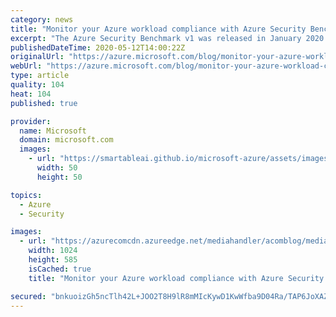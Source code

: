 ```yaml
---
category: news
title: "Monitor your Azure workload compliance with Azure Security Benchmark"
excerpt: "The Azure Security Benchmark v1 was released in January 2020 and is being used by organizations to manage their security and compliance policies for their Azure workloads. We are pleased to share that you can now track and monitor your compliance with the benchmark across your Azure environment in Azure"
publishedDateTime: 2020-05-12T14:00:22Z
originalUrl: "https://azure.microsoft.com/blog/monitor-your-azure-workload-compliance-with-azure-security-benchmark/"
webUrl: "https://azure.microsoft.com/blog/monitor-your-azure-workload-compliance-with-azure-security-benchmark/"
type: article
quality: 104
heat: 104
published: true

provider:
  name: Microsoft
  domain: microsoft.com
  images:
    - url: "https://smartableai.github.io/microsoft-azure/assets/images/organizations/microsoft.com-50x50.jpg"
      width: 50
      height: 50

topics:
  - Azure
  - Security

images:
  - url: "https://azurecomcdn.azureedge.net/mediahandler/acomblog/media/Default/blog/30bc3551-6fce-45c3-b483-544e13e28921.png"
    width: 1024
    height: 585
    isCached: true
    title: "Monitor your Azure workload compliance with Azure Security Benchmark"

secured: "bnkuoizGh5ncTlh42L+JOO2T8H9lR8mMIcKywD1KwWfba9D04Ra/TAP6JoXAZ2X+JRJ3cD1MpWUl01/yKI2iq9RCp8td81X8vMq7MoF0irtvtsNmbARU9n8qwlkiQrwWSfwl4RSPQ7I0APgpXOGy1uOGz+LtGGdyfB8HbTn7jWS6EUeEwlOFBFUPiJVX3NLmdP4I1aGcnXfExHXykxfiF2vW1rm1yCliMg2jtUWIrXdz6nyWkLHIJgHc+HmVCu41vjbuMW2A8lUBTQuDDOH5eMGi0mBlJO3Vuak9Yy4K7mzZy7FqMpciv/bf9FzU3e0zitLo16wFzLPREZ/zyPoF7m1AhwuUjSNH6cyTfdUud0M=;KKdYlLGjnp+42wskhUyOkA=="
---
```


